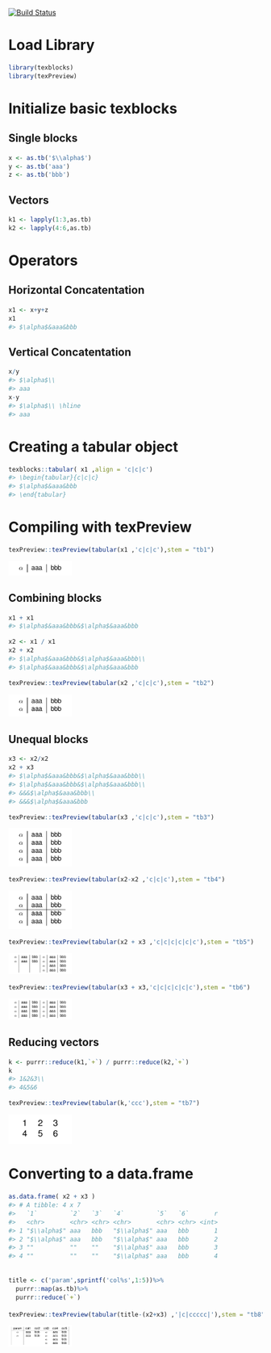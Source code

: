 
<!-- README.md is generated from README.Rmd. Please edit that file -->
[![Build Status](https://travis.metrumrg.com/yoni/texblocks.svg?token=tfrDuc83e84K9CqJKyCs&branch=master)](https://travis.metrumrg.com/yoni/texblocks)

# Load Library

``` r
library(texblocks)
library(texPreview)
```

# Initialize basic texblocks

## Single blocks

``` r
x <- as.tb('$\\alpha$')
y <- as.tb('aaa')
z <- as.tb('bbb')
```

## Vectors

``` r
k1 <- lapply(1:3,as.tb)
k2 <- lapply(4:6,as.tb)
```

# Operators

## Horizontal Concatentation

``` r
x1 <- x+y+z
x1
#> $\alpha$&aaa&bbb
```

## Vertical Concatentation

``` r
x/y
#> $\alpha$\\
#> aaa
x-y
#> $\alpha$\\ \hline
#> aaa
```

# Creating a tabular object

``` r
texblocks::tabular( x1 ,align = 'c|c|c')
#> \begin{tabular}{c|c|c}
#> $\alpha$&aaa&bbb
#> \end{tabular}
```

# Compiling with texPreview

``` r
texPreview::texPreview(tabular(x1 ,'c|c|c'),stem = "tb1")
```

<img src="tools/README/tb1.png" height="25%" width="25%" />

## Combining blocks

``` r
x1 + x1
#> $\alpha$&aaa&bbb&$\alpha$&aaa&bbb
```

``` r
x2 <- x1 / x1
x2 + x2
#> $\alpha$&aaa&bbb&$\alpha$&aaa&bbb\\
#> $\alpha$&aaa&bbb&$\alpha$&aaa&bbb
```

``` r
texPreview::texPreview(tabular(x2 ,'c|c|c'),stem = "tb2")
```

<img src="tools/README/tb2.png" height="25%" width="25%" />

## Unequal blocks

``` r
x3 <- x2/x2
x2 + x3
#> $\alpha$&aaa&bbb&$\alpha$&aaa&bbb\\
#> $\alpha$&aaa&bbb&$\alpha$&aaa&bbb\\
#> &&&$\alpha$&aaa&bbb\\
#> &&&$\alpha$&aaa&bbb
```

``` r
texPreview::texPreview(tabular(x3 ,'c|c|c'),stem = "tb3")
```

<img src="tools/README/tb3.png" height="25%" width="25%" />

``` r
texPreview::texPreview(tabular(x2-x2 ,'c|c|c'),stem = "tb4")
```

<img src="tools/README/tb4.png" height="25%" width="25%" />

``` r
texPreview::texPreview(tabular(x2 + x3 ,'c|c|c|c|c|c'),stem = "tb5")
```

<img src="tools/README/tb5.png" height="25%" width="25%" />

``` r
texPreview::texPreview(tabular(x3 + x3,'c|c|c|c|c|c'),stem = "tb6")
```

<img src="tools/README/tb6.png" height="25%" width="25%" />

## Reducing vectors

``` r
k <- purrr::reduce(k1,`+`) / purrr::reduce(k2,`+`)
k
#> 1&2&3\\
#> 4&5&6
```

``` r
texPreview::texPreview(tabular(k,'ccc'),stem = "tb7")
```

<img src="tools/README/tb7.png" height="25%" width="25%" />

# Converting to a data.frame

``` r
as.data.frame( x2 + x3 )
#> # A tibble: 4 x 7
#>   `1`         `2`   `3`   `4`         `5`   `6`       r
#>   <chr>       <chr> <chr> <chr>       <chr> <chr> <int>
#> 1 "$\\alpha$" aaa   bbb   "$\\alpha$" aaa   bbb       1
#> 2 "$\\alpha$" aaa   bbb   "$\\alpha$" aaa   bbb       2
#> 3 ""          ""    ""    "$\\alpha$" aaa   bbb       3
#> 4 ""          ""    ""    "$\\alpha$" aaa   bbb       4
```

``` r

title <- c('param',sprintf('col%s',1:5))%>%
  purrr::map(as.tb)%>%
  purrr::reduce(`+`)

texPreview::texPreview(tabular(title-(x2+x3) ,'|c|ccccc|'),stem = "tb8")
```

<img src="tools/README/tb8.png" height="25%" width="25%" />
